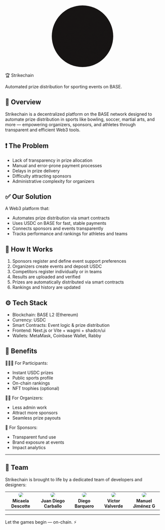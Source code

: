 <p align="center">
  <img src="GIF.gif" alt="Strikechain Logo Animation" width="200" height="200" style="border-radius: 50%;" />
</p>
🏆 Strikechain

Automated prize distribution for sporting events on BASE.

## 🚀 Overview

Strikechain is a decentralized platform on the BASE network designed to automate prize distribution in sports like bowling, soccer, martial arts, and more — empowering organizers, sponsors, and athletes through transparent and efficient Web3 tools.

## ❗ The Problem

- Lack of transparency in prize allocation  
- Manual and error-prone payment processes  
- Delays in prize delivery  
- Difficulty attracting sponsors  
- Administrative complexity for organizers  

## ✅ Our Solution

A Web3 platform that:
- Automates prize distribution via smart contracts
- Uses USDC on BASE for fast, stable payments
- Connects sponsors and events transparently
- Tracks performance and rankings for athletes and teams

## 🔁 How It Works

1. Sponsors register and define event support preferences  
2. Organizers create events and deposit USDC  
3. Competitors register individually or in teams  
4. Results are uploaded and verified  
5. Prizes are automatically distributed via smart contracts  
6. Rankings and history are updated  

## ⚙️ Tech Stack

- Blockchain: BASE L2 (Ethereum)
- Currency: USDC
- Smart Contracts: Event logic & prize distribution
- Frontend: Next.js or Vite + wagmi + shadcn/ui
- Wallets: MetaMask, Coinbase Wallet, Rabby

## 🎯 Benefits

🧑‍🤝‍🧑 For Participants:
- Instant USDC prizes
- Public sports profile
- On-chain rankings
- NFT trophies (optional)

🧑‍💼 For Organizers:
- Less admin work
- Attract more sponsors
- Seamless prize payouts

📢 For Sponsors:
- Transparent fund use
- Brand exposure at events
- Impact analytics

---

## 👥 Team  

Strikechain is brought to life by a dedicated team of developers and designers:

<table align="center">
  <tr>
    <td align="center">
      <a href="https://github.com/micadl">
        <img src="https://github.com/micadl.png" width="100" style="border-radius:50%" />
      </a>
      <br/>
      <strong>Micaela Descotte</strong>
    </td>
    <td align="center">
      <a href="https://github.com/juandiegocv27">
        <img src="https://github.com/juandiegocv27.png" width="100" style="border-radius:50%" />
      </a>
      <br/>
      <strong>Juan Diego Carballo</strong>
    </td>
    <td align="center">
      <a href="https://github.com/DiegoB1911">
        <img src="https://github.com/DiegoB1911.png" width="100" style="border-radius:50%" />
      </a>
      <br/>
      <strong>Diego Barquero</strong>
    </td>
    <td align="center">
      <a href="https://github.com/vicvalch">
        <img src="https://github.com/vicvalch.png" width="100" style="border-radius:50%" />
      </a>
      <br/>
      <strong>Víctor Valverde</strong>
    </td>
    <td align="center">
      <a href="https://github.com/ManuelJG1999">
        <img src="https://github.com/ManuelJG1999.png" width="100" style="border-radius:50%" />
      </a>
      <br/>
      <strong>Manuel Jiménez G</strong>
    </td>
  </tr>
</table>

---
Let the games begin — on-chain. ⚡
